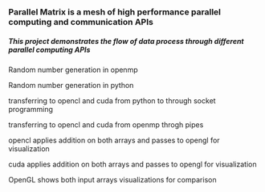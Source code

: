 ### Parallel Matrix is a mesh of high performance parallel computing and communication APIs

##### This project demonstrates the flow of data process through different parallel computing APIs 

Random number generation in openmp

Random number generation in python

transferring to opencl and cuda from python to through socket programming

transferring to opencl and cuda from openmp throgh pipes

opencl applies addition on both arrays and passes to opengl for visualization

cuda applies addition on both arrays and passes to opengl for visualization

OpenGL shows both input arrays visualizations for comparison
